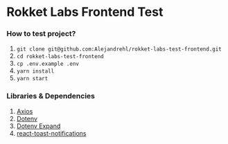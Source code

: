 # Rokket Labs Frontend Test

### How to test project?

1. `git clone git@github.com:Alejandrehl/rokket-labs-test-frontend.git`
2. `cd rokket-labs-test-frontend`
3. `cp .env.example .env`
4. `yarn install`
5. `yarn start`

### Libraries & Dependencies

1. [Axios](https://yarnpkg.com/package/axios)
2. [Dotenv](https://yarnpkg.com/package/dotenv)
3. [Dotenv Expand](https://yarnpkg.com/package/dotenv-expand)
4. [react-toast-notifications](https://jossmac.github.io/react-toast-notifications/)
